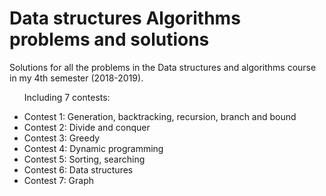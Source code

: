 # Data structures Algorithms problems and solutions
<p> Solutions for all the problems in the Data structures and algorithms course in my 4th semester (2018-2019). </p>
<ul> 
  <p> Including 7 contests: </p>
  <li> Contest 1: Generation, backtracking, recursion, branch and bound </li>
  <li> Contest 2: Divide and conquer </li>
  <li> Contest 3: Greedy </li>
  <li> Contest 4: Dynamic programming </li>
  <li> Contest 5: Sorting, searching </li>
  <li> Contest 6: Data structures </li>
  <li> Contest 7: Graph </li>
</ul>
